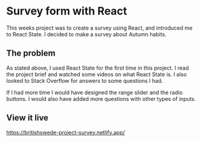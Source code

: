 # Survey form with React

This weeks project was to create a survey using React, and introduced me to React State. I decided to make a survey about Autumn habits.

## The problem

As stated above, I used React State for the first time in this project. I read the project brief and watched some videos on what React State is. I also looked to Stack Overflow for answers to some questions I had.

If I had more time I would have designed the range slider and the radio buttons. I would also have added more questions with other types of inputs.

## View it live

https://britishswede-project-survey.netlify.app/
